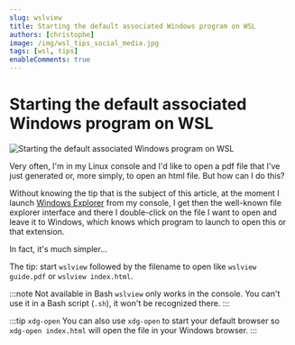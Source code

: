 ```yaml
---
slug: wslview
title: Starting the default associated Windows program on WSL
authors: [christophe]
image: /img/wsl_tips_social_media.jpg
tags: [wsl, tips]
enableComments: true
---
```

# Starting the default associated Windows program on WSL

![Starting the default associated Windows program on WSL](/img/wsl_tips_header.jpg)

Very often, I'm in my Linux console and I'd like to open a pdf file that I've just generated or, more simply, to open an html file. But how can I do this?

Without knowing the tip that is the subject of this article, at the moment I launch [Windows Explorer](/blog/wsl-windows-explorer) from my console, I get then the well-known file explorer interface and there I double-click on the file I want to open and leave it to Windows, which knows which program to launch to open this or that extension.

In fact, it's much simpler...

<!-- truncate -->

The tip: start `wslview` followed by the filename to open like `wslview guide.pdf` or `wslview index.html`.

:::note Not available in Bash
`wslview` only works in the console. You can't use it in a Bash script (`.sh`), it won't be recognized there.
:::

:::tip `xdg-open`
You can also use `xdg-open` to start your default browser so `xdg-open index.html` will open the file in your Windows browser.
:::
